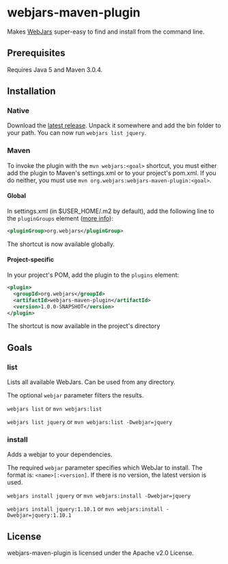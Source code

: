 # webjars-maven-plugin

Makes [WebJars](http://webjars.org) super-easy to find and install from the command line.

## Prerequisites

Requires Java 5 and Maven 3.0.4.

## Installation

### Native

Download the [latest release](https://github.com/webjars/webjars-maven-plugin/releases). Unpack it somewhere and add the bin folder to your path. You can now run `webjars list jquery`.

### Maven

To invoke the plugin with the `mvn webjars:<goal>` shortcut, you must either add the plugin to Maven's settings.xml or to your project's pom.xml. If you do neither, you must use `mvn org.webjars:webjars-maven-plugin:<goal>`.

#### Global

In settings.xml (in $USER_HOME/.m2 by default), add the following line to the `pluginGroups` element ([more info](http://maven.apache.org/settings.html#Plugin_Groups)):

````xml
<pluginGroup>org.webjars</pluginGroup>
````

The shortcut is now available globally.

#### Project-specific

In your project's POM, add the plugin to the `plugins` element:

````xml
<plugin>
  <groupId>org.webjars</groupId>
  <artifactId>webjars-maven-plugin</artifactId>
  <version>1.0.0-SNAPSHOT</version>
</plugin>
````

The shortcut is now available in the project's directory

## Goals

### list

Lists all available WebJars. Can be used from any directory.

The optional `webjar` parameter filters the results.

`webjars list` or `mvn webjars:list`

`webjars list jquery` or `mvn webjars:list -Dwebjar=jquery`

### install

Adds a webjar to your dependencies.

The required `webjar` parameter specifies which WebJar to install. The format is: `<name>[:<version]`. If there is no version, the latest version is used.

`webjars install jquery` or `mvn webjars:install -Dwebjar=jquery`

`webjars install jquery:1.10.1` or `mvn webjars:install -Dwebjar=jquery:1.10.1`

## License

webjars-maven-plugin is licensed under the Apache v2.0 License.

